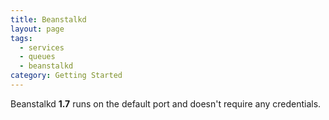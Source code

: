 ```yaml
---
title: Beanstalkd
layout: page
tags:
  - services
  - queues
  - beanstalkd
category: Getting Started
---
```

Beanstalkd **1.7** runs on the default port and doesn't require any credentials.
